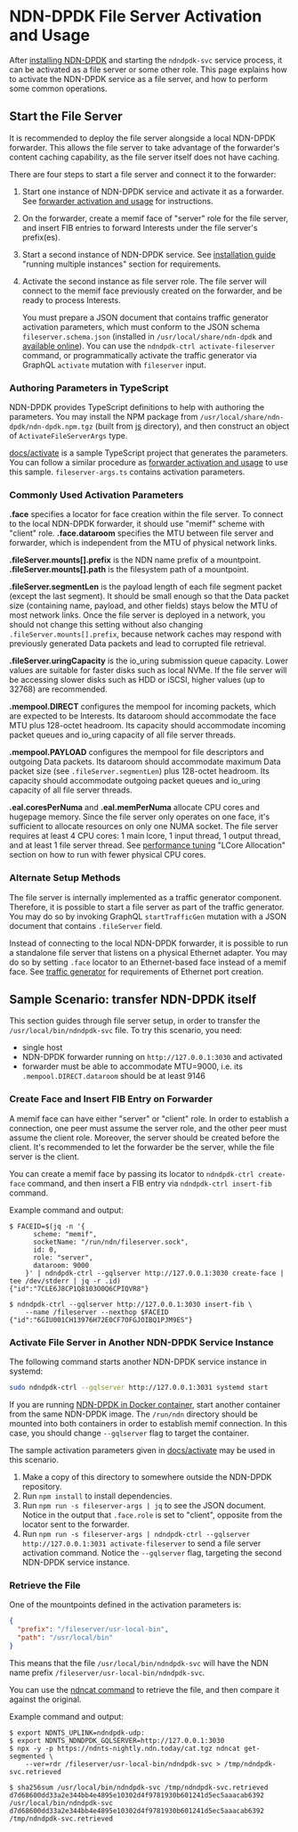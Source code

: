 # NDN-DPDK File Server Activation and Usage

After [installing NDN-DPDK](INSTALL.md) and starting the `ndndpdk-svc` service process, it can be activated as a file server or some other role.
This page explains how to activate the NDN-DPDK service as a file server, and how to perform some common operations.

## Start the File Server

It is recommended to deploy the file server alongside a local NDN-DPDK forwarder.
This allows the file server to take advantage of the forwarder's content caching capability, as the file server itself does not have caching.

There are four steps to start a file server and connect it to the forwarder:

1. Start one instance of NDN-DPDK service and activate it as a forwarder.
   See [forwarder activation and usage](forwarder.md) for instructions.

2. On the forwarder, create a memif face of "server" role for the file server, and insert FIB entries to forward Interests under the file server's prefix(es).

3. Start a second instance of NDN-DPDK service.
   See [installation guide](INSTALL.md) "running multiple instances" section for requirements.

4. Activate the second instance as file server role.
   The file server will connect to the memif face previously created on the forwarder, and be ready to process Interests.

   You must prepare a JSON document that contains traffic generator activation parameters, which must conform to the JSON schema `fileserver.schema.json` (installed in `/usr/local/share/ndn-dpdk` and [available online](https://ndn-dpdk.ndn.today/schema/fileserver.schema.json)).
   You can use the `ndndpdk-ctrl activate-fileserver` command, or programmatically activate the traffic generator via GraphQL `activate` mutation with `fileserver` input.

### Authoring Parameters in TypeScript

NDN-DPDK provides TypeScript definitions to help with authoring the parameters.
You may install the NPM package from `/usr/local/share/ndn-dpdk/ndn-dpdk.npm.tgz` (built from [js](../js) directory), and then construct an object of `ActivateFileServerArgs` type.

[docs/activate](activate) is a sample TypeScript project that generates the parameters.
You can follow a similar procedure as [forwarder activation and usage](forwarder.md) to use this sample.
`fileserver-args.ts` contains activation parameters.

### Commonly Used Activation Parameters

**.face** specifies a locator for face creation within the file server.
To connect to the local NDN-DPDK forwarder, it should use "memif" scheme with "client" role.
**.face.dataroom** specifies the MTU between file server and forwarder, which is independent from the MTU of physical network links.

**.fileServer.mounts\[\].prefix** is the NDN name prefix of a mountpoint.
**.fileServer.mounts\[\].path** is the filesystem path of a mountpoint.

**.fileServer.segmentLen** is the payload length of each file segment packet (except the last segment).
It should be small enough so that the Data packet size (containing name, payload, and other fields) stays below the MTU of most network links.
Once the file server is deployed in a network, you should not change this setting without also changing `.fileServer.mounts[].prefix`, because network caches may respond with previously generated Data packets and lead to corrupted file retrieval.

**.fileServer.uringCapacity** is the io\_uring submission queue capacity.
Lower values are suitable for faster disks such as local NVMe.
If the file server will be accessing slower disks such as HDD or iSCSI, higher values (up to 32768) are recommended.

**.mempool.DIRECT** configures the mempool for incoming packets, which are expected to be Interests.
Its dataroom should accommodate the face MTU plus 128-octet headroom.
Its capacity should accommodate incoming packet queues and io\_uring capacity of all file server threads.

**.mempool.PAYLOAD** configures the mempool for file descriptors and outgoing Data packets.
Its dataroom should accommodate maximum Data packet size (see `.fileServer.segmentLen`) plus 128-octet headroom.
Its capacity should accommodate outgoing packet queues and io\_uring capacity of all file server threads.

**.eal.coresPerNuma** and **.eal.memPerNuma** allocate CPU cores and hugepage memory.
Since the file server only operates on one face, it's sufficient to allocate resources on only one NUMA socket.
The file server requires at least 4 CPU cores: 1 main lcore, 1 input thread, 1 output thread, and at least 1 file server thread.
See [performance tuning](tuning.md) "LCore Allocation" section on how to run with fewer physical CPU cores.

### Alternate Setup Methods

The file server is internally implemented as a traffic generator component.
Therefore, it is possible to start a file server as part of the traffic generator.
You may do so by invoking GraphQL `startTrafficGen` mutation with a JSON document that contains `.fileServer` field.

Instead of connecting to the local NDN-DPDK forwarder, it is possible to run a standalone file server that listens on a physical Ethernet adapter.
You may do so by setting `.face` locator to an Ethernet-based face instead of a memif face.
See [traffic generator](trafficgen.md) for requirements of Ethernet port creation.

## Sample Scenario: transfer NDN-DPDK itself

This section guides through file server setup, in order to transfer the `/usr/local/bin/ndndpdk-svc` file.
To try this scenario, you need:

* single host
* NDN-DPDK forwarder running on `http://127.0.0.1:3030` and activated
* forwarder must be able to accommodate MTU=9000, i.e. its `.mempool.DIRECT.dataroom` should be at least 9146

### Create Face and Insert FIB Entry on Forwarder

A memif face can have either "server" or "client" role.
In order to establish a connection, one peer must assume the server role, and the other peer must assume the client role.
Moreover, the server should be created before the client.
It's recommended to let the forwarder be the server, while the file server is the client.

You can create a memif face by passing its locator to `ndndpdk-ctrl create-face` command, and then insert a FIB entry via `ndndpdk-ctrl insert-fib` command.

Example command and output:

```shell
$ FACEID=$(jq -n '{
      scheme: "memif",
      socketName: "/run/ndn/fileserver.sock",
      id: 0,
      role: "server",
      dataroom: 9000
    }' | ndndpdk-ctrl --gqlserver http://127.0.0.1:3030 create-face | tee /dev/stderr | jq -r .id)
{"id":"7CLE6J8CP1Q8103O0Q6CPIQVR8"}

$ ndndpdk-ctrl --gqlserver http://127.0.0.1:3030 insert-fib \
    --name /fileserver --nexthop $FACEID
{"id":"6GIU001CH13976H72E0CF7OFGJOIBQ1PJM9ES"}
```

### Activate File Server in Another NDN-DPDK Service Instance

The following command starts another NDN-DPDK service instance in systemd:

```bash
sudo ndndpdk-ctrl --gqlserver http://127.0.0.1:3031 systemd start
```

If you are running [NDN-DPDK in Docker container](Docker.md), start another container from the same NDN-DPDK image.
The `/run/ndn` directory should be mounted into both containers in order to establish memif connection.
In this case, you should change `--gqlserver` flag to target the container.

The sample activation parameters given in [docs/activate](activate) may be used in this scenario.

1. Make a copy of this directory to somewhere outside the NDN-DPDK repository.
2. Run `npm install` to install dependencies.
3. Run `npm run -s fileserver-args | jq` to see the JSON document.
   Notice in the output that `.face.role` is set to "client", opposite from the locator sent to the forwarder.
4. Run `npm run -s fileserver-args | ndndpdk-ctrl --gqlserver http://127.0.0.1:3031 activate-fileserver` to send a file server activation command.
   Notice the `--gqlserver` flag, targeting the second NDN-DPDK service instance.

### Retrieve the File

One of the mountpoints defined in the activation parameters is:

```json
{
  "prefix": "/fileserver/usr-local-bin",
  "path": "/usr/local/bin"
}
```

This means that the file `/usr/local/bin/ndndpdk-svc` will have the NDN name prefix `/fileserver/usr-local-bin/ndndpdk-svc`.

You can use the [ndncat command](https://ndnts-docs.ndn.today/typedoc/modules/cat.html) to retrieve the file, and then compare it against the original.

Example command and output:

```shell
$ export NDNTS_UPLINK=ndndpdk-udp:
$ export NDNTS_NDNDPDK_GQLSERVER=http://127.0.0.1:3030
$ npx -y -p https://ndnts-nightly.ndn.today/cat.tgz ndncat get-segmented \
    --ver=rdr /fileserver/usr-local-bin/ndndpdk-svc > /tmp/ndndpdk-svc.retrieved

$ sha256sum /usr/local/bin/ndndpdk-svc /tmp/ndndpdk-svc.retrieved
d7d68600dd33a2e344bb4e4895e10302d4f9781930b601241d5ec5aaacab6392  /usr/local/bin/ndndpdk-svc
d7d68600dd33a2e344bb4e4895e10302d4f9781930b601241d5ec5aaacab6392  /tmp/ndndpdk-svc.retrieved
```
